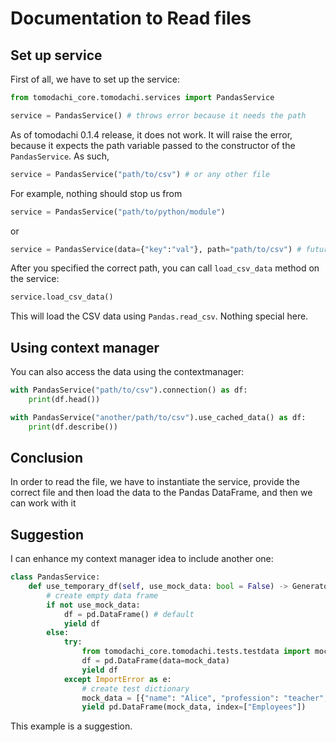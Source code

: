 # Documentation to Read files

## Set up service

First of all, we have to set up the service:

```python
from tomodachi_core.tomodachi.services import PandasService

service = PandasService() # throws error because it needs the path
```

As of tomodachi 0.1.4 release, it does not work. It will raise the error, because
it expects the path variable passed to the constructor of the `PandasService`. As such,

```python
service = PandasService("path/to/csv") # or any other file
```

For example, nothing should stop us from 

```python
service = PandasService("path/to/python/module") 
```

or

```python
service = PandasService(data={"key":"val"}, path="path/to/csv") # future suggestions for the release 0.1.5
```

After you specified the correct path, you can call `load_csv_data` method on the service:

```python
service.load_csv_data()
```

This will load the CSV data using `Pandas.read_csv`. Nothing special here. 

## Using context manager

You can also access the data using the contextmanager:

```python
with PandasService("path/to/csv").connection() as df:
    print(df.head())

with PandasService("another/path/to/csv").use_cached_data() as df:
    print(df.describe())
```

## Conclusion

In order to read the file, we have to instantiate the service, provide the correct file and then load the data to the 
Pandas DataFrame, and then we can work with it

## Suggestion

I can enhance my context manager idea to include another one:

```python
class PandasService:
    def use_temporary_df(self, use_mock_data: bool = False) -> Generator[pd.DataFrame, None, None]:
        # create empty data frame
        if not use_mock_data:
            df = pd.DataFrame() # default
            yield df
        else:
            try:
                from tomodachi_core.tomodachi.tests.testdata import mock_data
                df = pd.DataFrame(data=mock_data)
                yield df
            except ImportError as e:
                # create test dictionary
                mock_data = [{"name": "Alice", "profession": "teacher", "salary": "3200 EURO"}, {"name": "John", "profession": "zookeeper", "salary": "4000 USD"}]
                yield pd.DataFrame(mock_data, index=["Employees"])
```

This example is a suggestion.


